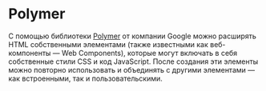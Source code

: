 # Polymer

С помощью библиотеки [Polymer](https://www.polymer-project.org) от компании Google можно расширять HTML собственными элементами (также известными как веб-компоненты — Web Components), которые могут включать в себя собственные стили CSS и код JavaScript. После создания эти элементы можно повторно использовать и объединять с другими элементами — как встроенными, так и пользовательскими.